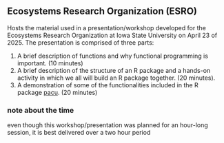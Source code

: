 ## Ecosystems Research Organization (ESRO)

Hosts the material used in a presentation/workshop
developed for the Ecosystems Research Organization
at Iowa State University on April 23 of 2025.  The
presentation is comprised of three parts:

1. A brief description of functions and why
   functional programming is important. (10
minutes)
2. A brief description of the structure of an R
   package and a hands-on activity in which we all
will build an R package together. (20 minutes).
3. A demonstration of some of the functionalities
   included in the R package
[pacu](https://github.com/cldossantos/pacu). (20
minutes)

### note about the time

even though this workshop/presentation was planned
for an hour-long session, it is best delivered
over a two hour period
